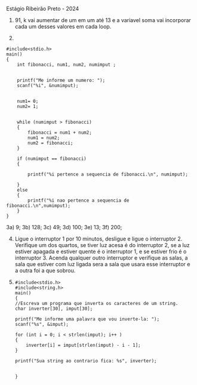 Estágio Ribeirão Preto - 2024

1) 91, k vai aumentar de um em um até 13 e a variavel soma vai incorporar cada um desses valores em cada loop.

2) 
```
#include<stdio.h>
main()
{
	int fibonacci, num1, num2, numimput ;
	
	
	printf("Me informe um numero: ");
	scanf("%i", &numimput);
	
	
	num1= 0;
	num2= 1;
	
	
	while (numimput > fibonacci)
	{
		fibonacci = num1 + num2;
		num1 = num2;
		num2 = fibonacci;
	}
	
	if (numimput == fibonacci)
	{
		
		printf("%i pertence a sequencia de fibonacci.\n", numimput);
		
	}
	else
	{
		printf("%i nao pertence a sequencia de fibonacci.\n",numimput);
	}	
}
```
3a) 9;
3b) 128;
3c) 49;
3d) 100;
3e) 13;
3f) 200;

4) Ligue o interruptor 1 por 10 minutos, desligue e ligue o interruptor 2. Verifique um dos quartos, se tiver luz acesa é do interruptor 2, se a luz estiver apagada e estiver quente é o interruptor 1, e se estiver frio é o interruptor 3. Acenda qualquer outro interruptor e verifique as salas, a sala que estiver com luz ligada sera a sala que usara esse interruptor e a outra foi a que sobrou.

5)
    ```
   #include<stdio.h>
	#include<string.h>
	main()
	{
	//Escreva um programa que inverta os caracteres de um string.
	char inverter[30], imput[30];
	
	printf("Me informe uma palavra que vou inverte-la: ");
	scanf("%s", &imput);
	
	for (int i = 0; i < strlen(imput); i++ )
	{
		inverter[i] = imput[strlen(imput) - i - 1];	
	}
	
	printf("Sua string ao contrario fica: %s", inverter);
	

	}
	```
